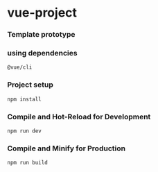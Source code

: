 # vue-project

### Template prototype 

### using dependencies
```
@vue/cli
```

### Project setup
```
npm install
```

### Compile and Hot-Reload for Development

```
npm run dev
```

### Compile and Minify for Production

```
npm run build
```
